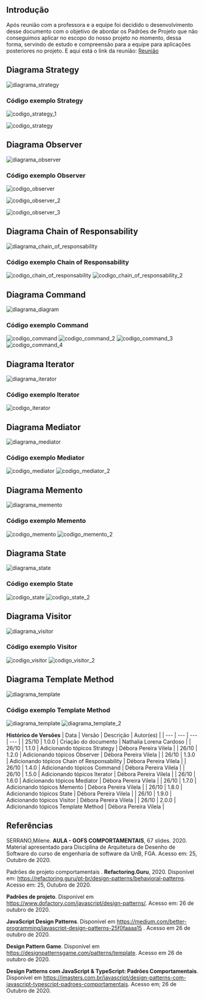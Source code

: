 ## Introdução

Após reunião com a professora e a equipe foi decidido o desenvolvimento desse documento com o objetivo de abordar os Padrões de Projeto que não conseguimos aplicar no escopo do nosso projeto no momento, dessa forma, servindo de estudo e compreensão para a equipe para aplicações posteriores no projeto. E aqui está o link da reunião: [Reunião](https://teams.microsoft.com/l/channel/19%3ae595cf6cc5214fa98300b044b21f7ab7%40thread.tacv2/Geral?groupId=d1a1d9e3-ea25-46e9-a59c-3606cf72fc81&tenantId=ec359ba1-630b-4d2b-b833-c8e6d48f8059)

## Diagrama Strategy 
![diagrama_strategy](https://imgur.com/TZjmcIT.png)

### Código exemplo Strategy
![codigo_strategy_1](https://imgur.com/6ZN6xNA.png)

![codigo_strategy](https://imgur.com/qTxcXrz.png)

## Diagrama Observer
![diagrama_observer](https://imgur.com/22njvYg.png)

### Código exemplo Observer
![codigo_observer](https://imgur.com/ADezqw1.png)

![codigo_observer_2](https://imgur.com/fAuvKlM.png)

![codigo_observer_3](https://imgur.com/Uko0h21.png)

## Diagrama Chain of Responsability
![diagrama_chain_of_responsability](https://imgur.com/GMq3MFv.png)

### Código  exemplo Chain of Responsability
![codigo_chain_of_responsability](https://imgur.com/PFXpq7v.png)
![codigo_chain_of_responsability_2](https://imgur.com/fbxsidf.png)

## Diagrama Command
![diagrama_diagram](https://imgur.com/JVoa4dq.png)

### Código exemplo Command
![codigo_command](https://imgur.com/6O6KKSV.png)
![codigo_command_2](https://imgur.com/RY6OBOR.png)
![codigo_command_3](https://imgur.com/TIHDzRu.png)
![codigo_command_4](https://imgur.com/pNLdYJN.png)

## Diagrama Iterator
![diagrama_iterator](https://imgur.com/uHUMKfj.png)

### Código exemplo Iterator
![codigo_iterator](https://imgur.com/YlWQVwk.png)

## Diagrama Mediator
![diagrama_mediator](https://imgur.com/7vQZd6b.png)

### Código exemplo Mediator
![codigo_mediator](https://imgur.com/O1pR9IY.png)
![codigo_mediator_2](https://imgur.com/NFQsKLY.png)

## Diagrama Memento
![diagrama_memento](https://imgur.com/BNkojEs.png)
### Código exemplo Memento
![codigo_memento](https://imgur.com/lbJY54I.png)
![codigo_memento_2](https://imgur.com/n6mxCmx.png)

## Diagrama State
![diagrama_state](https://imgur.com/qYX79Fi.png)

### Código exemplo State
![codigo_state](https://imgur.com/FvpmhsL.png)
![codigo_state_2](https://imgur.com/rG2XkoF.png)

## Diagrama Visitor
![diagrama_visitor](https://imgur.com/6gy7eRP.png)

### Código exemplo Visitor
![codigo_visitor](https://imgur.com/BeTwsBH.png)
![codigo_visitor_2](https://imgur.com/6E2gc40.png)

## Diagrama Template Method
![diagrama_template](https://imgur.com/9pOKMRC.png)

### Código exemplo Template Method
![diagrama_template](https://imgur.com/R4q8apZ.png)
![diagrama_template_2](https://imgur.com/M4ONPFD.png)



**Histórico de Versões**
| Data | Versão | Descrição | Autor(es) |
| --- | --- | --- | --- |
| 25/10 | 1.0.0 | Criação do documento | Nathalia Lorena Cardoso |
| 26/10 | 1.1.0 | Adicionando tópicos Strategy | Débora Pereira Vilela |
| 26/10 | 1.2.0 | Adicionando tópicos Observer | Débora Pereira Vilela |
| 26/10 | 1.3.0 | Adicionando tópicos Chain of Responsability | Débora Pereira Vilela |
| 26/10 | 1.4.0 | Adicionando tópicos Command | Débora Pereira Vilela |
| 26/10 | 1.5.0 | Adicionando tópicos Iterator | Débora Pereira Vilela |
| 26/10 | 1.6.0 | Adicionando tópicos Mediator | Débora Pereira Vilela |
| 26/10 | 1.7.0 | Adicionando tópicos Memento | Débora Pereira Vilela |
| 26/10 | 1.8.0 | Adicionando tópicos State | Débora Pereira Vilela |
| 26/10 | 1.9.0 | Adicionando tópicos Visitor | Débora Pereira Vilela |
| 26/10 | 2.0.0 | Adicionando tópicos Template Method | Débora Pereira Vilela |


## Referências

SERRANO,Milene. **AULA - GOFS COMPORTAMENTAIS**, 67 slides. 2020. Material apresentado para Disciplina de Arquitetura de Desenho de Software do curso de engenharia de software da UnB, FGA. Acesso em: 25, Outubro de 2020.

Padrões de projeto comportamentais . **Refactoring.Guru**, 2020. Disponível em: <https://refactoring.guru/pt-br/design-patterns/behavioral-patterns>. Acesso em: 25, Outubro de 2020.

**Padrões de projeto**. Disponível em <https://www.dofactory.com/javascript/design-patterns/>. Acesso em: 26 de outubro de 2020.

**JavaScript Design Patterns**. Disponível em <https://medium.com/better-programming/javascript-design-patterns-25f0faaaa15> . Acesso em 26 de outubro de 2020.

**Design Pattern Game**. Disponível em <https://designpatternsgame.com/patterns/template>. Acesso em 26 de outubro de 2020.

**Design Patterns com JavaScript & TypeScript: Padrões Comportamentais**. Disponível em <https://imasters.com.br/javascript/design-patterns-com-javascript-typescript-padroes-comportamentais>. Acesso em; 26 de Outubro de 2020.
